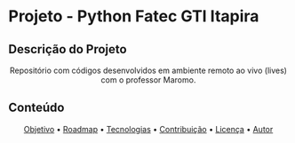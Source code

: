 # Projeto - Python Fatec GTI Itapira
## Descrição do Projeto
<p align="center">Repositório com códigos desenvolvidos em ambiente remoto ao vivo (lives) com o professor Maromo.</p>

## Conteúdo
<p align="center">
 <a href="#objetivo">Objetivo</a> •
 <a href="#roadmap">Roadmap</a> • 
 <a href="#tecnologias">Tecnologias</a> • 
 <a href="#contribuicao">Contribuição</a> • 
 <a href="#licenc-a">Licença</a> • 
 <a href="#autor">Autor</a>
</p>
